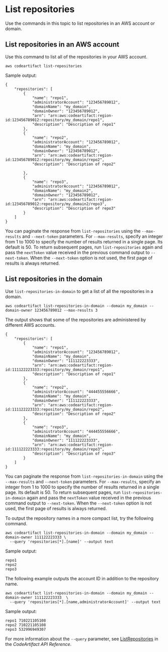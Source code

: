 # List repositories<a name="list-repos"></a>

Use the commands in this topic to list repositories in an AWS account or domain\.

## List repositories in an AWS account<a name="listing-repositories-in-an-aws-account"></a>

Use this command to list all of the repositories in your AWS account\.

```
aws codeartifact list-repositories
```

Sample output:

```
{
    "repositories": [
        {
            "name": "repo1",
            "administratorAccount": "123456789012",
            "domainName": "my_domain",
            "domainOwner": "123456789012",
            "arn": "arn:aws:codeartifact:region-id:123456789012:repository/my_domain/repo1",
            "description": "Description of repo1"
        },
        {
            "name": "repo2",
            "administratorAccount": "123456789012",
            "domainName": "my_domain",
            "domainOwner": "123456789012",
            "arn": "arn:aws:codeartifact:region-id:123456789012:repository/my_domain/repo2",
            "description": "Description of repo2"    
            
        },
        {
            "name": "repo3",
            "administratorAccount": "123456789012",
            "domainName": "my_domain2",
            "domainOwner": "123456789012",
            "arn": "arn:aws:codeartifact:region-id:123456789012:repository/my_domain2/repo3",
            "description": "Description of repo3"
        }
    ]
}
```

 You can paginate the response from `list-repositories` using the `--max-results` and `--next-token` parameters\. For `--max-results`, specify an integer from 1 to 1000 to specify the number of results returned in a single page\. Its default is 50\. To return subsequent pages, run `list-repositories` again and pass the `nextToken` value received in the previous command output to `--next-token`\. When the `--next-token` option is not used, the first page of results is always returned\. 

## List repositories in the domain<a name="listing-repositories-in-the-domain"></a>

Use `list-repositories-in-domain` to get a list of all the repositories in a domain\.

```
aws codeartifact list-repositories-in-domain --domain my_domain --domain-owner 123456789012 --max-results 3
```

The output shows that some of the repositories are administered by different AWS accounts\.

```
{
    "repositories": [
        {
            "name": "repo1",
            "administratorAccount": "123456789012",
            "domainName": "my_domain",
            "domainOwner": "111122223333",  
            "arn": "arn:aws:codeartifact:region-id:111122223333:repository/my_domain/repo1",
            "description": "Description of repo1"
        },
        {
            "name": "repo2",
            "administratorAccount": "444455556666",
            "domainName": "my_domain",
            "domainOwner": "111122223333",
            "arn": "arn:aws:codeartifact:region-id:111122223333:repository/my_domain/repo2",
            "description": "Description of repo2"            
        },
        {
            "name": "repo3",
            "administratorAccount": "444455556666",
            "domainName": "my_domain",
            "domainOwner": "111122223333",
            "arn": "arn:aws:codeartifact:region-id:111122223333:repository/my_domain/repo3",
            "description": "Description of repo3"            
        }
    ]
}
```

 You can paginate the response from `list-repositories-in-domain` using the `--max-results` and `--next-token` parameters\. For `--max-results`, specify an integer from 1 to 1000 to specify the number of results returned in a single page\. Its default is 50\. To return subsequent pages, run `list-repositories-in-domain` again and pass the `nextToken` value received in the previous command output to `--next-token`\. When the `--next-token` option is not used, the first page of results is always returned\. 

To output the repository names in a more compact list, try the following command\.

```
aws codeartifact list-repositories-in-domain --domain my_domain --domain-owner 111122223333 \
  --query 'repositories[*].[name]' --output text
```

Sample output:

```
repo1
repo2
repo3
```

The following example outputs the account ID in addition to the repository name\.

```
aws codeartifact list-repositories-in-domain --domain my_domain --domain-owner 111122223333  \
  --query 'repositories[*].[name,administratorAccount]' --output text
```

Sample output:

```
repo1 710221105108
repo2 710221105108
repo3 532996949307
```

For more information about the `--query` parameter, see [ListRepositories](https://docs.aws.amazon.com/codeartifact/latest/APIReference/API_ListRepositories.html) in the *CodeArtifact API Reference*\.